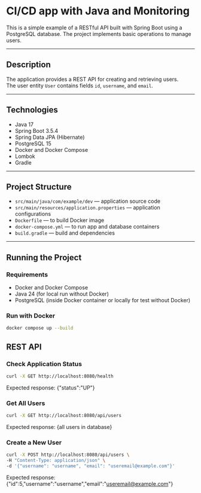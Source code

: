 # CI/CD app with Java and Monitoring

This is a simple example of a RESTful API built with Spring Boot using a PostgreSQL database. The project implements basic operations to manage users.

---

## Description

The application provides a REST API for creating and retrieving users.  
The user entity `User` contains fields `id`, `username`, and `email`.

---

## Technologies

- Java 17
- Spring Boot 3.5.4
- Spring Data JPA (Hibernate)
- PostgreSQL 15
- Docker and Docker Compose
- Lombok
- Gradle

---

## Project Structure

- `src/main/java/com/example/dev` — application source code
- `src/main/resources/application.properties` — application configurations
- `Dockerfile` — to build Docker image
- `docker-compose.yml` — to run app and database containers
- `build.gradle` — build and dependencies

---

## Running the Project

### Requirements

- Docker and Docker Compose
- Java 24 (for local run without Docker)
- PostgreSQL (inside Docker container or locally for test without Docker)

### Run with Docker

```bash
docker compose up --build
```

## REST API

### Check Application Status

```bash
curl -X GET http://localhost:8080/health
```

Expected response: {"status":"UP"}

### Get All Users

```bash
curl -X GET http://localhost:8080/api/users
```

Expected response: {all users in database}

### Create a New User

```bash
curl -X POST http://localhost:8080/api/users \
-H "Content-Type: application/json" \
-d '{"username": "username", "email": "useremail@example.com"}'
```
Expected response: {"id":5,"username":"username","email":"useremail@example.com"}


